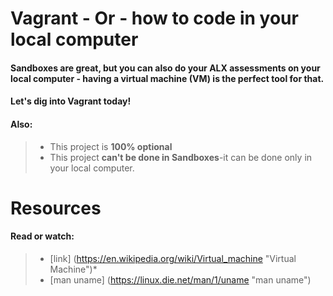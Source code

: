 # Vagrant - Or - how to code in your local computer
#### Sandboxes are great, but you can also do your ALX assessments on your local computer - having a virtual machine (VM) is the perfect tool for that.
#### Let's dig into **Vagrant** today!
#### Also:
> * This project is **100% optional**
> * This project **can't be done in Sandboxes**-it can be done only in your local computer.
# Resources
#### **Read or watch**:
> * [link] (https://en.wikipedia.org/wiki/Virtual_machine "Virtual Machine")*
> * [man uname] (https://linux.die.net/man/1/uname "man uname")
   
